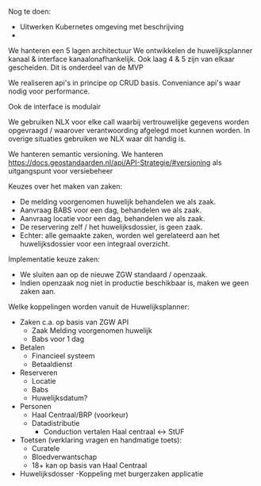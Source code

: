 Nog te doen:
- Uitwerken Kubernetes omgeving met beschrijving
- 

We hanteren een 5 lagen architectuur
We ontwikkelen de huwelijksplanner kanaal & interface kanaalonafhankelijk. Ook laag 4 & 5 zijn van elkaar gescheiden. Dit is onderdeel van de MVP

We realiseren api's in principe op CRUD basis. Conveniance api's waar nodig voor performance.

Ook de interface is modulair 

We gebruiken NLX voor elke call waarbij vertrouwelijke gegevens worden opgevraagd / waarover verantwoording afgelegd moet kunnen worden. In overige situaties gebruiken we NLX waar dit handig is.

We hanteren semantic versioning. 
We hanteren https://docs.geostandaarden.nl/api/API-Strategie/#versioning  als uitgangspunt voor versiebeheer


Keuzes over het maken van zaken:

- De melding voorgenomen huwelijk behandelen we als zaak.
- Aanvraag BABS voor een dag, behandelen we als zaak.
- Aanvraag locatie voor een dag, behandelen we als zaak.
- De reservering zelf / het huwelijksdossier, is geen zaak.
- Echter: alle gemaakte zaken, worden wel gerelateerd aan het huwelijksdossier voor een integraal overzicht.

Implementatie keuze zaken:
- We sluiten aan op de nieuwe ZGW standaard / openzaak.
- Indien openzaak nog niet in productie beschikbaar is, maken we geen zaken aan.

Welke koppelingen worden vanuit de Huwelijksplanner:
- Zaken c.a. op basis van ZGW API
	- Zaak Melding voorgenomen huwelijk
	- Babs voor 1 dag
- Betalen
	- Financieel systeem
	- Betaaldienst
- Reserveren
	- Locatie
	- Babs
	- Huwelijksdatum?
- Personen
	- Haal Centraal/BRP (voorkeur)
	- Datadistributie
		- Conduction vertalen Haal centraal <-> StUF
- Toetsen (verklaring vragen en handmatige toets):
	- Curatele
	- Bloedverwantschap
	- 18+ kan op basis van Haal Centraal
- Huwelijksdosser
	-Koppeling met burgerzaken applicatie
